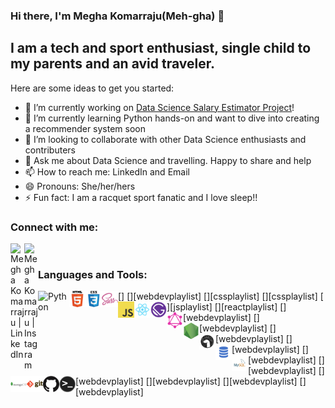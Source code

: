 ### Hi there, I'm Megha Komarraju(Meh-gha) 👋

<!--
**Megha-Komarraju/Megha-Komarraju** is a ✨ _special_ ✨ repository because its `README.md` (this file) appears on your GitHub profile.-->

## I am a tech and sport enthusiast, single child to my parents and an avid traveler.
Here are some ideas to get you started:

- 🔭 I’m currently working on [Data Science Salary Estimator Project][project]!
- 🌱 I’m currently learning Python hands-on and want to dive into creating a recommender system soon
- 👯 I’m looking to collaborate with other Data Science enthusiasts and contributers
- 💬 Ask me about Data Science and travelling. Happy to share and help
- 📫 How to reach me: LinkedIn and Email
- 😄 Pronouns: She/her/hers
- ⚡ Fun fact: I am a racquet sport fanatic and I love sleep!!

### Connect with me:

[<img align="left" alt="Megha Komarraju | LinkedIn" width="22px" src="https://cdn.jsdelivr.net/npm/simple-icons@v3/icons/linkedin.svg" />][linkedin]
[<img align="left" alt="Megha Komarraju | Instagram" width="22px" src="https://cdn.jsdelivr.net/npm/simple-icons@v3/icons/instagram.svg" />][instagram]
<br />

### Languages and Tools:
[<img align="left" alt="Python" width="50px" src="https://encrypted-tbn0.gstatic.com/images?q=tbn:ANd9GcQDUMvYcFSuhNT5-AyOaC-nyE4xE56lI7XC6A&usqp=CAU" />]
[<img align="left" alt="HTML5" width="26px" src="https://raw.githubusercontent.com/github/explore/80688e429a7d4ef2fca1e82350fe8e3517d3494d/topics/html/html.png" />][webdevplaylist]
[<img align="left" alt="CSS3" width="26px" src="https://raw.githubusercontent.com/github/explore/80688e429a7d4ef2fca1e82350fe8e3517d3494d/topics/css/css.png" />][cssplaylist]
[<img align="left" alt="Sass" width="26px" src="https://raw.githubusercontent.com/github/explore/80688e429a7d4ef2fca1e82350fe8e3517d3494d/topics/sass/sass.png" />][cssplaylist]
[<img align="left" alt="JavaScript" width="26px" src="https://raw.githubusercontent.com/github/explore/80688e429a7d4ef2fca1e82350fe8e3517d3494d/topics/javascript/javascript.png" />][jsplaylist]
[<img align="left" alt="React" width="26px" src="https://raw.githubusercontent.com/github/explore/80688e429a7d4ef2fca1e82350fe8e3517d3494d/topics/react/react.png" />][reactplaylist]
[<img align="left" alt="Gatsby" width="26px" src="https://raw.githubusercontent.com/github/explore/e94815998e4e0713912fed477a1f346ec04c3da2/topics/gatsby/gatsby.png" />][webdevplaylist]
[<img align="left" alt="GraphQL" width="26px" src="https://raw.githubusercontent.com/github/explore/80688e429a7d4ef2fca1e82350fe8e3517d3494d/topics/graphql/graphql.png" />][webdevplaylist]
[<img align="left" alt="Node.js" width="26px" src="https://raw.githubusercontent.com/github/explore/80688e429a7d4ef2fca1e82350fe8e3517d3494d/topics/nodejs/nodejs.png" />][webdevplaylist]
[<img align="left" alt="Deno" width="26px" src="https://raw.githubusercontent.com/github/explore/361e2821e2dea67711cde99c9c40ed357061cf27/topics/deno/deno.png" />][webdevplaylist]
[<img align="left" alt="SQL" width="26px" src="https://raw.githubusercontent.com/github/explore/80688e429a7d4ef2fca1e82350fe8e3517d3494d/topics/sql/sql.png" />][webdevplaylist]
[<img align="left" alt="MySQL" width="26px" src="https://raw.githubusercontent.com/github/explore/80688e429a7d4ef2fca1e82350fe8e3517d3494d/topics/mysql/mysql.png" />][webdevplaylist]
[<img align="left" alt="MongoDB" width="26px" src="https://raw.githubusercontent.com/github/explore/80688e429a7d4ef2fca1e82350fe8e3517d3494d/topics/mongodb/mongodb.png" />][webdevplaylist]
[<img align="left" alt="Git" width="26px" src="https://raw.githubusercontent.com/github/explore/80688e429a7d4ef2fca1e82350fe8e3517d3494d/topics/git/git.png" />][webdevplaylist]
[<img align="left" alt="GitHub" width="26px" src="https://raw.githubusercontent.com/github/explore/78df643247d429f6cc873026c0622819ad797942/topics/github/github.png" />][webdevplaylist]
[<img align="left" alt="Terminal" width="26px" src="https://raw.githubusercontent.com/github/explore/80688e429a7d4ef2fca1e82350fe8e3517d3494d/topics/terminal/terminal.png" />][webdevplaylist]


[project]: https://github.com/Megha-Komarraju/Data-Science-Salary-Estimator
[instagram]: https://instagram.com/meghakss  
[linkedin]: https://linkedin.com/in/meghakomarraju


